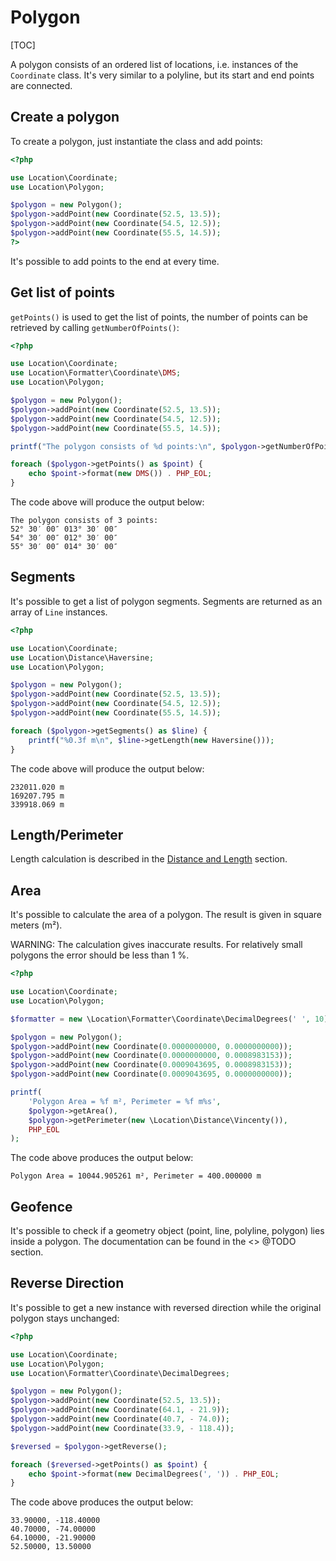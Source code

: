 # Polygon

[TOC]

A polygon consists of an ordered list of locations, i.e. instances of
the `Coordinate` class. It's very similar to a polyline, but its start
and end points are connected.

## Create a polygon

To create a polygon, just instantiate the class and add points:

``` php
<?php

use Location\Coordinate;
use Location\Polygon;

$polygon = new Polygon();
$polygon->addPoint(new Coordinate(52.5, 13.5));
$polygon->addPoint(new Coordinate(54.5, 12.5));
$polygon->addPoint(new Coordinate(55.5, 14.5));
?>
```

It's possible to add points to the end at every time.

## Get list of points

`getPoints()` is used to get the list of points, the number of points can be
retrieved by calling `getNumberOfPoints()`:

``` php
<?php

use Location\Coordinate;
use Location\Formatter\Coordinate\DMS;
use Location\Polygon;

$polygon = new Polygon();
$polygon->addPoint(new Coordinate(52.5, 13.5));
$polygon->addPoint(new Coordinate(54.5, 12.5));
$polygon->addPoint(new Coordinate(55.5, 14.5));

printf("The polygon consists of %d points:\n", $polygon->getNumberOfPoints());

foreach ($polygon->getPoints() as $point) {
    echo $point->format(new DMS()) . PHP_EOL;
}
```

The code above will produce the output below:

``` plaintext
The polygon consists of 3 points:
52° 30′ 00″ 013° 30′ 00″
54° 30′ 00″ 012° 30′ 00″
55° 30′ 00″ 014° 30′ 00″
```

## Segments

It's possible to get a list of polygon segments. Segments are
returned as an array of `Line` instances.

``` php
<?php

use Location\Coordinate;
use Location\Distance\Haversine;
use Location\Polygon;

$polygon = new Polygon();
$polygon->addPoint(new Coordinate(52.5, 13.5));
$polygon->addPoint(new Coordinate(54.5, 12.5));
$polygon->addPoint(new Coordinate(55.5, 14.5));

foreach ($polygon->getSegments() as $line) {
    printf("%0.3f m\n", $line->getLength(new Haversine()));
}
```

The code above will produce the output below:

``` plaintext
232011.020 m
169207.795 m
339918.069 m
```

## Length/Perimeter

Length calculation is described in the [Distance and Length](../Calculations/Distance_and_Length) section.

## Area

It's possible to calculate the area of a polygon. The result is given in square meters (m²).

WARNING: The calculation gives inaccurate results. For relatively small polygons the error should be less than 1 %.

``` php
<?php

use Location\Coordinate;
use Location\Polygon;

$formatter = new \Location\Formatter\Coordinate\DecimalDegrees(' ', 10);

$polygon = new Polygon();
$polygon->addPoint(new Coordinate(0.0000000000, 0.0000000000));
$polygon->addPoint(new Coordinate(0.0000000000, 0.0008983153));
$polygon->addPoint(new Coordinate(0.0009043695, 0.0008983153));
$polygon->addPoint(new Coordinate(0.0009043695, 0.0000000000));

printf(
    'Polygon Area = %f m², Perimeter = %f m%s',
    $polygon->getArea(),
    $polygon->getPerimeter(new \Location\Distance\Vincenty()),
    PHP_EOL
);
```

The code above produces the output below:

``` plaintext
Polygon Area = 10044.905261 m², Perimeter = 400.000000 m
```

## Geofence

It's possible to check if a geometry object (point, line, polyline,
polygon) lies inside a polygon. The documentation can be found in
the <<Geofence>> @TODO section.

## Reverse Direction

It's possible to get a new instance with reversed direction while the
original polygon stays unchanged:

``` php
<?php

use Location\Coordinate;
use Location\Polygon;
use Location\Formatter\Coordinate\DecimalDegrees;

$polygon = new Polygon();
$polygon->addPoint(new Coordinate(52.5, 13.5));
$polygon->addPoint(new Coordinate(64.1, - 21.9));
$polygon->addPoint(new Coordinate(40.7, - 74.0));
$polygon->addPoint(new Coordinate(33.9, - 118.4));

$reversed = $polygon->getReverse();

foreach ($reversed->getPoints() as $point) {
    echo $point->format(new DecimalDegrees(', ')) . PHP_EOL;
}
```

The code above produces the output below:

``` plaintext
33.90000, -118.40000
40.70000, -74.00000
64.10000, -21.90000
52.50000, 13.50000
```

